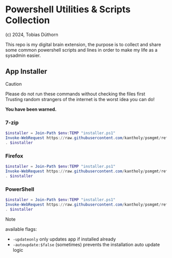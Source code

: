 # Powershell Utilities & Scripts Collection

(c) 2024, Tobias Düthorn

This repo is my digital brain extension, the purpose is to collect and share some common powershell scripts and lines in order to make my life as a sysadmin easier.

## App Installer

> [!CAUTION]
> Please do not run these commands without checking the files first<br>
> Trusting random strangers of the internet is the worst idea you can do!
>
> **You have been warned.**

### 7-zip

```powershell
$installer = Join-Path $env:TEMP "installer.ps1"
Invoke-WebRequest https://raw.githubusercontent.com/kantholy/psmgmt/refs/heads/master/apps/7zip.ps1 -OutFile $installer
. $installer
```

### Firefox

```powershell
$installer = Join-Path $env:TEMP "installer.ps1"
Invoke-WebRequest https://raw.githubusercontent.com/kantholy/psmgmt/refs/heads/master/apps/firefox.ps1 -OutFile $installer
. $installer
```

### PowerShell

```powershell
$installer = Join-Path $env:TEMP "installer.ps1"
Invoke-WebRequest https://raw.githubusercontent.com/kantholy/psmgmt/refs/heads/master/apps/powershell.ps1 -OutFile $installer
. $installer
```

> [!NOTE] 
> available flags:
>
> * `-updateonly` only updates app if installed already
> * `-autoupdate:$false` (sometimes) prevents the installation auto update logic
